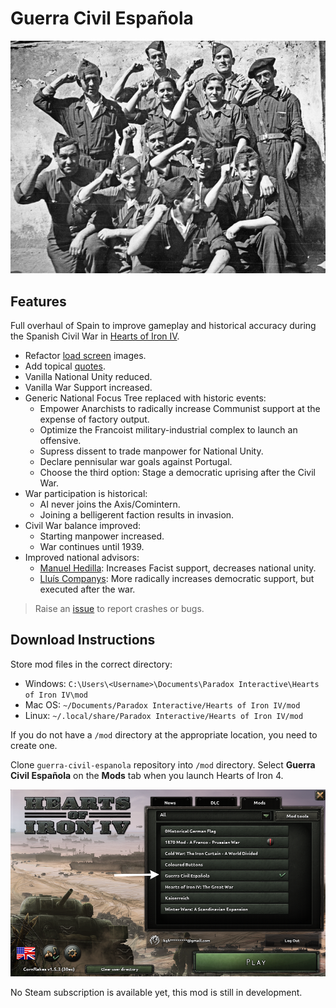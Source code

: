 # Guerra Civil Española

![](./images/spanish-civil-war.png)

## Features

Full overhaul of Spain to improve gameplay and historical accuracy during the Spanish Civil War in [Hearts of Iron IV](https://hoi4.paradoxwikis.com/Hearts_of_Iron_4_Wiki).

* Refactor [load screen](images/loadscreen-images/README.md) images.
* Add topical [quotes](localisation/loading_tips_l_english.yml).
* Vanilla National Unity reduced.
* Vanilla War Support increased.
* Generic National Focus Tree replaced with historic events:
  * Empower Anarchists to radically increase Communist support at the expense of factory output.
  * Optimize the Francoist military-industrial complex to launch an offensive.
  * Supress dissent to trade manpower for National Unity.
  * Declare pennisular war goals against Portugal.
  * Choose the third option: Stage a democratic uprising after the Civil War.
* War participation is historical:
  * AI never joins the Axis/Comintern.
  * Joining a belligerent faction results in invasion.
* Civil War balance improved:
  * Starting manpower increased.
  * War continues until 1939.
* Improved national advisors:
  * [Manuel Hedilla](https://en.wikipedia.org/wiki/Manuel_Hedilla): Increases Facist support, decreases national unity.
  * [Lluís Companys](https://en.wikipedia.org/wiki/Llu%C3%ADs_Companys): More radically increases democratic support, but executed after the war.
  
> Raise an [issue](https://github.com/kghamilton89/guerra-civil-espanola/issues/new) to report crashes or bugs.

## Download Instructions

Store mod files in the correct directory:

* Windows: `C:\Users\<Username>\Documents\Paradox Interactive\Hearts of Iron IV\mod`
* Mac OS: `~/Documents/Paradox Interactive/Hearts of Iron IV/mod`
* Linux: `~/.local/share/Paradox Interactive/Hearts of Iron IV/mod`

If you do not have a `/mod` directory at the appropriate location, you need to create one.

Clone `guerra-civil-espanola` repository into `/mod` directory. Select **Guerra Civil Española** on the **Mods** tab when you launch Hearts of Iron 4.

![](./images/homescreen.png)

No Steam subscription is available yet, this mod is still in development.
